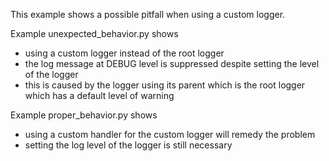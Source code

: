 This example shows a possible pitfall when using a custom logger.

Example unexpected_behavior.py shows
- using a custom logger instead of the root logger
- the log message at DEBUG level is suppressed despite setting the level of the logger
- this is caused by the logger using its parent which is the root logger which has a default level of warning

Example proper_behavior.py shows
- using a custom handler for the custom logger will remedy the problem
- setting the log level of the logger is still necessary
